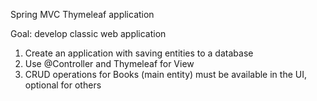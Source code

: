 Spring MVC Thymeleaf application

Goal: develop classic web application

1. Create an application with saving entities to a database
2. Use @Controller and Thymeleaf for View
3. CRUD operations for Books (main entity) must be available in the UI, optional for others